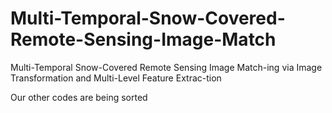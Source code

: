 # Multi-Temporal-Snow-Covered-Remote-Sensing-Image-Match

Multi-Temporal Snow-Covered Remote Sensing Image Match-ing via Image Transformation and Multi-Level Feature Extrac-tion

Our other codes are being sorted
